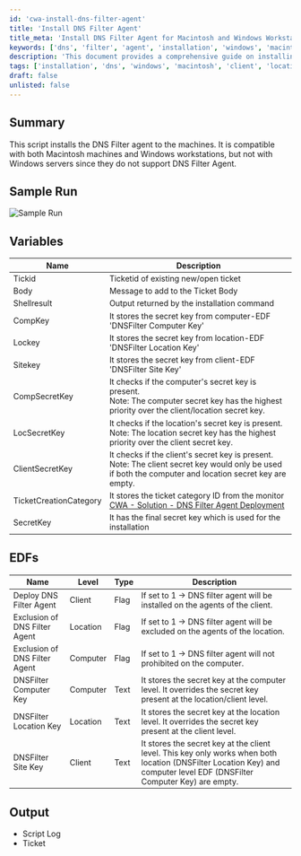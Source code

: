```yaml
---
id: 'cwa-install-dns-filter-agent'
title: 'Install DNS Filter Agent'
title_meta: 'Install DNS Filter Agent for Macintosh and Windows Workstations'
keywords: ['dns', 'filter', 'agent', 'installation', 'windows', 'macintosh']
description: 'This document provides a comprehensive guide on installing the DNS Filter agent on both Macintosh and Windows workstations, detailing the necessary variables, EDFs, and expected output during the installation process.'
tags: ['installation', 'dns', 'windows', 'macintosh', 'client', 'location', 'computer']
draft: false
unlisted: false
---
```

## Summary

This script installs the DNS Filter agent to the machines. It is compatible with both Macintosh machines and Windows workstations, but not with Windows servers since they do not support DNS Filter Agent.

## Sample Run

![Sample Run](..\..\..\static\img\DNS-Filter-Agent---Install\image_1.png)

## Variables

| Name                  | Description                                                                                              |
|-----------------------|----------------------------------------------------------------------------------------------------------|
| Tickid                | Ticketid of existing new/open ticket                                                                     |
| Body                  | Message to add to the Ticket Body                                                                        |
| Shellresult           | Output returned by the installation command                                                               |
| CompKey               | It stores the secret key from computer-EDF 'DNSFilter Computer Key'                                     |
| Lockey                | It stores the secret key from location-EDF 'DNSFilter Location Key'                                     |
| Sitekey               | It stores the secret key from client-EDF 'DNSFilter Site Key'                                          |
| CompSecretKey         | It checks if the computer's secret key is present. <br> Note: The computer secret key has the highest priority over the client/location secret key. |
| LocSecretKey          | It checks if the location's secret key is present. <br> Note: The location secret key has the highest priority over the client secret key. |
| ClientSecretKey       | It checks if the client's secret key is present. <br> Note: The client secret key would only be used if both the computer and location secret key are empty. |
| TicketCreationCategory | It stores the ticket category ID from the monitor [CWA - Solution - DNS Filter Agent Deployment](https://proval.itglue.com/DOC-5078775-15669152) |
| SecretKey             | It has the final secret key which is used for the installation                                           |

## EDFs

| Name                          | Level   | Type    | Description                                                                                           |
|-------------------------------|---------|---------|-------------------------------------------------------------------------------------------------------|
| Deploy DNS Filter Agent       | Client  | Flag    | If set to 1 -> DNS filter agent will be installed on the agents of the client.                       |
| Exclusion of DNS Filter Agent  | Location| Flag    | If set to 1 -> DNS filter agent will be excluded on the agents of the location.                      |
| Exclusion of DNS Filter Agent  | Computer| Flag    | If set to 1 -> DNS filter agent will not prohibited on the computer.                                 |
| DNSFilter Computer Key        | Computer| Text    | It stores the secret key at the computer level. It overrides the secret key present at the location/client level. |
| DNSFilter Location Key        | Location| Text    | It stores the secret key at the location level. It overrides the secret key present at the client level. |
| DNSFilter Site Key            | Client  | Text    | It stores the secret key at the client level. This key only works when both location (DNSFilter Location Key) and computer level EDF (DNSFilter Computer Key) are empty. |

## Output

- Script Log
- Ticket


